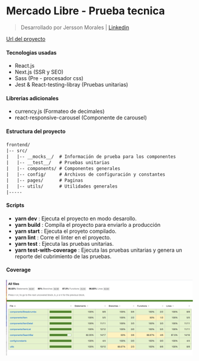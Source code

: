 # Mercado Libre - Prueba tecnica

> Desarrollado por Jersson Morales | [Linkedin](https://www.linkedin.com/in/jersson-stiven-morales-alza-022115183/https://www.linkedin.com/in/jersson-stiven-morales-alza-022115183/)

[Url del proyecto](https://mercado-libre-frontend.vercel.app/)

#### Tecnologias usadas

- React.js
- Next.js (SSR y SEO) 
- Sass (Pre - procesador css)
- Jest & React-testing-libray (Pruebas unitarias)

#### Librerias adicionales

- currency.js (Formateo de decimales)
- react-responsive-carousel (Componente de carousel) 

#### Estructura  del proyecto

    frontend/
    |-- src/
    |   |-- __mocks__/  # Información de prueba para los componentes
    |   |-- __test__/   # Pruebas unitarias
    |   |-- components/ # Componentes generales
    |   |-- config/     # Archivos de configuración y constantes
    |   |-- pages/      # Paginas
    |   |-- utils/      # Utilidades generales
    |-----

#### Scripts

-  **yarn dev** : Ejecuta el proyecto en modo desarollo.
-  **yarn build** : Compila el proyecto para enviarlo a producción
-  **yarn start** : Ejecuta el proyeto compilado.
-  **yarn lint** : Corre el linter en el proyecto.
-  **yarn test** : Ejecuta las pruebas unitarias.
-  **yarn test-with-coverage** : Ejecuta las pruebas unitarias y genera un reporte del cubrimiento
    de las pruebas.


#### Coverage
![](./coverage.png)
